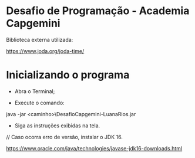 # Desafio de Programação - Academia Capgemini

Biblioteca externa utilizada:

https://www.joda.org/joda-time/

# Inicializando o programa

- Abra o Terminal;

- Execute o comando:

java -jar \<caminho>\\DesafioCapgemini-LuanaRios.jar

- Siga as instruções exibidas na tela.

// Caso ocorra erro de versão, instalar o JDK 16.

https://www.oracle.com/java/technologies/javase-jdk16-downloads.html
